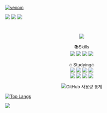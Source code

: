 <a href="https://github.com/CODEYT95">![venom](https://capsule-render.vercel.app/api?type=venom&height=150&text=I%20am%20Yuntae.&fontSize=50&color=gradient&customColorList=0,2,2,2,2,3&stroke=b678c4)</a>

<a href="https://www.notion.so/MySpace-f3b106a8dabd4ba38d3058b684fb17bb"><img src="https://img.shields.io/badge/My_Notion-000000?style=for-the-badge?style=flat&logo=notion&logoColor=white"></a>
<img src="https://img.shields.io/badge/codeyt95@gmail.com-EA4335?style=flat&logo=gmail&logoColor=white"/>
<a href="https://github.com/CODEYT95"><img src="https://img.shields.io/badge/My_Github-181717?style=for-the-badge?style=flat&logo=github&logoColor=white"></a>

<div align="center">
   

<br>
   
<a href="https://github.com/CODEYT95"><img src="https://hits.seeyoufarm.com/api/count/incr/badge.svg?url=https%3A%2F%2Fgithub.com%2FCODEYT95&count_bg=%23373737&title_bg=%23000000&icon=github.svg&icon_color=%23E7E7E7&title=hits&edge_flat=false"/></a>
<br>   
:books:Skills
   <br>
<img src="https://img.shields.io/badge/Python-3776AB?style=for-the-badge?style=flat&logo=Python&logoColor=white">
<img src="https://img.shields.io/badge/JavaScript-F7DF1E?style=for-the-badge?style=flat&logo=JavaScript&logoColor=black">
<img src="https://img.shields.io/badge/MySQL-4479A1?style=for-the-badge?style=flat&logo=MySQL&logoColor=white">
<img src="https://img.shields.io/badge/Oracle-F80000?style=for-the-badge?style=flat&logo=oracle&logoColor=white">
<br>
<br>
🔥 Studying🔥
<br>
<img src="https://img.shields.io/badge/IntelliJ IDEA-000000?style=for-the-badge?style=flat&logo=intellijidea&logoColor=white">
<img src="https://img.shields.io/badge/Eclipse IDE-2C2255?style=for-the-badge?style=flat&logo=eclipseide&logoColor=white">
<img src="https://img.shields.io/badge/HTML-E34F26?style=for-the-badge?style=flat&logo=html5&logoColor=white">
<img src="https://img.shields.io/badge/CSS-1572B6?style=for-the-badge?style=flat&logo=css3&logoColor=white">
<br>
<img src="https://img.shields.io/badge/Spring-6DB33F?style=for-the-badge?style=flat&logo=spring&logoColor=white">
<img src="https://img.shields.io/badge/Spring Boot-6DB33F?style=for-the-badge?style=flat&logo=springboot&logoColor=white">
<img src="https://img.shields.io/badge/bootstrap-7952B3?style=for-the-badge?style=flat&logo=bootstrap&logoColor=white">
<img src="https://img.shields.io/badge/jupyter-F37626?style=for-the-badge?style=flat&logo=jupyter&logoColor=white">
   <br>

![GitHub 사용량 통계](https://github-readme-stats.vercel.app/api/?username=CODEYT95&show_icons=true&title_color=fff&icon_color=79ff97&text_color=9f9f9f&bg_color=151515)
</div>

[![Top Langs](https://github-readme-stats.vercel.app/api/top-langs/?username=CODEYT95)](https://github.com/anuraghazra/github-readme-stats)

<a href="https://github.com/CODEYT95"><img src="https://capsule-render.vercel.app/api?type=waving&color=auto&height=150&section=footer&text=Thank%20you%20for%20reading%20my%20post.&fontSize=25&fontAlignY=70"/></a>
